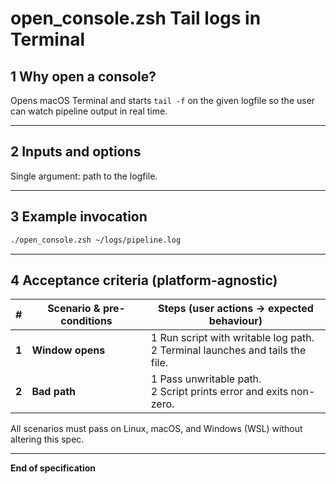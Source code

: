 # open_console.zsh Tail logs in Terminal

## 1 Why open a console?

Opens macOS Terminal and starts `tail -f` on the given logfile so the user can
watch pipeline output in real time.

---

## 2 Inputs and options

Single argument: path to the logfile.

---

## 3 Example invocation

```bash
./open_console.zsh ~/logs/pipeline.log
```

---

## 4 Acceptance criteria (platform-agnostic)

| # | Scenario & pre-conditions | Steps (user actions -> expected behaviour) |
| --- | ------------------------------------------------------------ | ------------------------------------------------------ |
| **1** | **Window opens** | 1 Run script with writable log path.<br>2 Terminal launches and tails the file. |
| **2** | **Bad path** | 1 Pass unwritable path.<br>2 Script prints error and exits non-zero. |

All scenarios must pass on Linux, macOS, and Windows (WSL) without altering this spec.

---

**End of specification**
